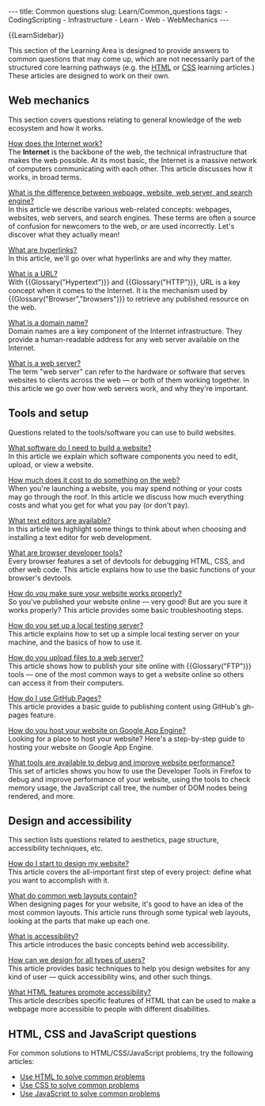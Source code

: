 --- title: Common questions slug: Learn/Common\_questions tags: - CodingScripting - Infrastructure - Learn - Web - WebMechanics ---

{{LearnSidebar}}

This section of the Learning Area is designed to provide answers to common questions that may come up, which are not necessarily part of the structured core learning pathways (e.g. the [HTML](/en-US/docs/Learn/HTML) or [CSS](/en-US/docs/Learn/CSS) learning articles.) These articles are designed to work on their own.

Web mechanics
-------------

This section covers questions relating to general knowledge of the web ecosystem and how it works.

 [How does the Internet work?](/en-US/docs/Learn/Common_questions/How_does_the_Internet_work)   
The **Internet** is the backbone of the web, the technical infrastructure that makes the web possible. At its most basic, the Internet is a massive network of computers communicating with each other. This article discusses how it works, in broad terms.

 [What is the difference between webpage, website, web server, and search engine?](/en-US/docs/Learn/Common_questions/Pages_sites_servers_and_search_engines)   
In this article we describe various web-related concepts: webpages, websites, web servers, and search engines. These terms are often a source of confusion for newcomers to the web, or are used incorrectly. Let's discover what they actually mean!

 [What are hyperlinks?](/en-US/docs/Learn/Common_questions/What_are_hyperlinks)   
In this article, we'll go over what hyperlinks are and why they matter.

 [What is a URL?](/en-US/docs/Learn/Common_questions/What_is_a_URL)   
With {{Glossary("Hypertext")}} and {{Glossary("HTTP")}}, URL is a key concept when it comes to the Internet. It is the mechanism used by {{Glossary("Browser","browsers")}} to retrieve any published resource on the web.

 [What is a domain name?](/en-US/docs/Learn/Common_questions/What_is_a_domain_name)   
Domain names are a key component of the Internet infrastructure. They provide a human-readable address for any web server available on the Internet.

 [What is a web server?](/en-US/docs/Learn/Common_questions/What_is_a_web_server)   
The term "web server" can refer to the hardware or software that serves websites to clients across the web — or both of them working together. In this article we go over how web servers work, and why they're important.

Tools and setup
---------------

Questions related to the tools/software you can use to build websites.

 [What software do I need to build a website?](/en-US/docs/Learn/Common_questions/What_software_do_I_need)   
In this article we explain which software components you need to edit, upload, or view a website.

 [How much does it cost to do something on the web?](/en-US/docs/Learn/Common_questions/How_much_does_it_cost)   
When you're launching a website, you may spend nothing or your costs may go through the roof. In this article we discuss how much everything costs and what you get for what you pay (or don't pay).

 [What text editors are available?](/en-US/docs/Learn/Common_questions/Available_text_editors)   
In this article we highlight some things to think about when choosing and installing a text editor for web development.

 [What are browser developer tools?](/en-US/docs/Learn/Common_questions/What_are_browser_developer_tools)   
Every browser features a set of devtools for debugging HTML, CSS, and other web code. This article explains how to use the basic functions of your browser's devtools.

 [How do you make sure your website works properly?](/en-US/docs/Learn/Common_questions/Checking_that_your_web_site_is_working_properly)   
So you've published your website online — very good! But are you sure it works properly? This article provides some basic troubleshooting steps.

 [How do you set up a local testing server?](/en-US/docs/Learn/Common_questions/set_up_a_local_testing_server)   
This article explains how to set up a simple local testing server on your machine, and the basics of how to use it.

 [How do you upload files to a web server?](/en-US/docs/Learn/Common_questions/Upload_files_to_a_web_server)   
This article shows how to publish your site online with {{Glossary("FTP")}} tools — one of the most common ways to get a website online so others can access it from their computers.

 [How do I use GitHub Pages?](/en-US/docs/Learn/Common_questions/Using_Github_pages)   
This article provides a basic guide to publishing content using GitHub's gh-pages feature.

 [How do you host your website on Google App Engine?](/en-US/docs/Learn/Common_questions/How_do_you_host_your_website_on_Google_App_Engine)   
Looking for a place to host your website? Here's a step-by-step guide to hosting your website on Google App Engine.

 [What tools are available to debug and improve website performance?](/en-US/docs/Tools/Performance)   
This set of articles shows you how to use the Developer Tools in Firefox to debug and improve performance of your website, using the tools to check memory usage, the JavaScript call tree, the number of DOM nodes being rendered, and more.

Design and accessibility
------------------------

This section lists questions related to aesthetics, page structure, accessibility techniques, etc.

 [How do I start to design my website?](/en-US/docs/Learn/Common_questions/Thinking_before_coding)   
This article covers the all-important first step of every project: define what you want to accomplish with it.

 [What do common web layouts contain?](/en-US/docs/Learn/Common_questions/Common_web_layouts)   
When designing pages for your website, it's good to have an idea of the most common layouts. This article runs through some typical web layouts, looking at the parts that make up each one.

 [What is accessibility?](/en-US/docs/Learn/Common_questions/What_is_accessibility)   
This article introduces the basic concepts behind web accessibility.

 [How can we design for all types of users?](/en-US/docs/Learn/Common_questions/Design_for_all_types_of_users)   
This article provides basic techniques to help you design websites for any kind of user — quick accessibility wins, and other such things.

 [What HTML features promote accessibility?](/en-US/docs/Learn/Common_questions/HTML_features_for_accessibility)   
This article describes specific features of HTML that can be used to make a webpage more accessible to people with different disabilities.

HTML, CSS and JavaScript questions
----------------------------------

For common solutions to HTML/CSS/JavaScript problems, try the following articles:

-   [Use HTML to solve common problems](/en-US/docs/Learn/HTML/Howto)
-   [Use CSS to solve common problems](/en-US/docs/Learn/CSS/Howto)
-   [Use JavaScript to solve common problems](/en-US/docs/Learn/JavaScript/Howto)
